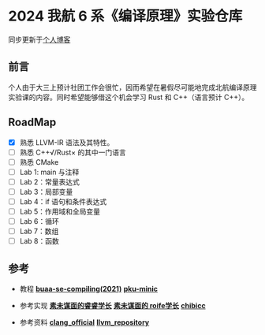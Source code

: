 # 2024 我航 6 系《编译原理》实验仓库

同步更新于[个人博客](https://squirrel7ang.github.io/)

## 前言

个人由于大三上预计社团工作会很忙，因而希望在暑假尽可能地完成北航编译原理实验课的内容。同时希望能够借这个机会学习 Rust 和 C++（语言预计 C++）。

## RoadMap

- [x] 熟悉 LLVM-IR 语法及其特性。
- [ ] 熟悉 C++√/Rust× 的其中一门语言
- [ ] 熟悉 CMake
- [ ] Lab 1: main 与注释
- [ ] Lab 2：常量表达式
- [ ] Lab 3：局部变量
- [ ] Lab 4：if 语句和条件表达式
- [ ] Lab 5：作用域和全局变量
- [ ] Lab 6：循环
- [ ] Lab 7：数组
- [ ] Lab 8：函数

## 参考

- 教程
**[buaa-se-compiling(2021)](https://buaa-se-compiling.github.io/miniSysY-tutorial/)**
**[pku-minic](https://pku-minic.github.io/online-doc/#/)**

- 参考实现
**[素未谋面的睿睿学长](https://github.com/Toby-Shi-cloud/SysY-Compiler-2023.git)**
**[素未谋面的 roife学长](https://github.com/roife/racoon.git)**
**[chibicc](https://github.com/rui314/chibicc.git)**

- 参考资料
**[clang_official](https://clang.llvm.org/)**
**[llvm_repository](https://github.com/llvm/llvm-project/)**